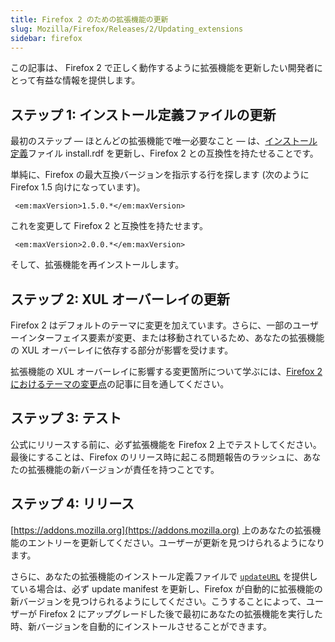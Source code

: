 ```yaml
---
title: Firefox 2 のための拡張機能の更新
slug: Mozilla/Firefox/Releases/2/Updating_extensions
sidebar: firefox
---
```


この記事は、 Firefox 2 で正しく動作するように拡張機能を更新したい開発者にとって有益な情報を提供します。

## ステップ 1: インストール定義ファイルの更新

最初のステップ — ほとんどの拡張機能で唯一必要なこと — は、[インストール定義](/ja/Install_Manifests)ファイル install.rdf を更新し、Firefox 2 との互換性を持たせることです。

単純に、Firefox の最大互換バージョンを指示する行を探します (次のように Firefox 1.5 向けになっています)。

```
 <em:maxVersion>1.5.0.*</em:maxVersion>
```

これを変更して Firefox 2 と互換性を持たせます。

```
 <em:maxVersion>2.0.0.*</em:maxVersion>
```

そして、拡張機能を再インストールします。

## ステップ 2: XUL オーバーレイの更新

Firefox 2 はデフォルトのテーマに変更を加えています。さらに、一部のユーザーインターフェイス要素が変更、または移動されているため、あなたの拡張機能の XUL オーバーレイに依存する部分が影響を受けます。

拡張機能の XUL オーバーレイに影響する変更箇所について学ぶには、[Firefox 2 におけるテーマの変更点](/ja/Theme_changes_in_Firefox_2)の記事に目を通してください。

## ステップ 3: テスト

公式にリリースする前に、必ず拡張機能を Firefox 2 上でテストしてください。最後にすることは、Firefox のリリース時に起こる問題報告のラッシュに、あなたの拡張機能の新バージョンが責任を持つことです。

## ステップ 4: リリース

[https://addons.mozilla.org](https://addons.mozilla.org) 上のあなたの拡張機能のエントリーを更新してください。ユーザーが更新を見つけられるようになります。

さらに、あなたの拡張機能のインストール定義ファイルで [`updateURL`](/ja/Install_Manifests#updateURL) を提供している場合は、必ず update manifest を更新し、Firefox が自動的に拡張機能の新バージョンを見つけられるようにしてください。こうすることによって、ユーザーが Firefox 2 にアップグレードした後で最初にあなたの拡張機能を実行した時、新バージョンを自動的にインストールさせることができます。
